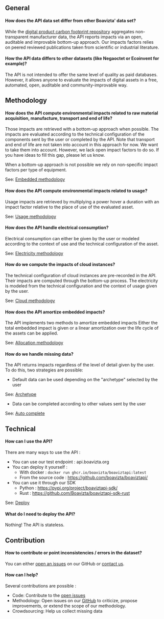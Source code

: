 ## General

#### How does the API data set differ from other Boavizta' data set?
While the [digital product carbon footprint repository](https://github.com/Boavizta/environmental-footprint-data) aggregates non-transparent manufacturer data, the API reports impacts via an open, auditable and improvable bottom-up approach. 
Our impacts factors relies on peered reviewed publications taken from scientific or industrial literature.

#### How the API data differs to other datasets (like Negaoctet or Ecoinvent for example)?
The API is not intended to offer the same level of quality as paid databases. However, it allows anyone to evaluate the impacts of digital assets in a free, automated, open, auditable and community-improvable way.

## Methodology

#### How does the API compute environmental impacts related to raw material acquisition, manufacture, transport and end of life?

Those impacts are retrieved with a bottom-up approach when possible. The impacts are evaluated according to the technical configuration of the components sent by the user or completed by the API. Note that transport and end of life are not taken into account in this approach for now. We want to take them into account. However, we lack open impact factors to do so. If you have ideas to fill this gap, please let us know.

When a bottom-up approach is not possible we rely on non-specific impact factors per type of equipment.

See: [Embedded methodology](./Explanations/embedded_methodology.md)


#### How does the API compute environmental impacts related to usage?

Usage impacts are retrieved by multiplying a power hover a duration with an impact factor relative to the place of use of the evaluated asset.

See: [Usage methodology](Explanations/usage/usage.md)

#### How does the API handle electrical consumption?

Electrical consumption can either be given by the user or modeled according to the context of use and the technical configuration of the asset. 

See: [Electricity methodology](Explanations/usage/elec_conso.md)

#### How do we compute the impacts of cloud instances?

The technical configuration of cloud instances are pre-recorded in the API.
Their impacts are computed through the bottom-up process. The electricity is modeled from the technical configuration and the context of usage given by the user.

See: [Cloud methodology](Explanations/devices/cloud.md)

#### How does the API amortize embedded impacts?
The API implements two methods to amortize embedded impacts
Either the total embedded impact is given or a linear amortization over the life cycle of the assets can be applied. 

See: [Allocation methodology](Explanations/embedded_methodology.md#allocation)

#### How do we handle missing data?
The API returns impacts regardless of the level of detail given by the user. To do this, two strategies are possible: 

* Default data can be used depending on the "archetype" selected by the user

See: [Archetype](Explanations/archetypes.md)


* Data can be completed according to other values sent by the user

See: [Auto complete](Explanations/auto_complete.md)

## Technical

#### How can I use the API?

There are many ways to use the API :

* You can use our test endpoint : api.boavizta.org 
* You can deploy it yourself : 
  * With docker : ```docker run ghcr.io/boavizta/boaviztapi:latest```
  * From the source code : https://github.com/boavizta/boaviztapi/
* You can use it through our SDK
  * Python : https://pypi.org/project/boaviztapi-sdk/
  * Rust : https://github.com/Boavizta/boaviztapi-sdk-rust

See: [Deploy](Reference/deploy.md)

#### What do I need to deploy the API?

Nothing! The API is stateless.

## Contribution

#### How to contribute or point inconsistencies / errors in the dataset?

You can either [open an issues](https://github.com/Boavizta/boaviztapi/issues) on our GitHub or [contact us](https://boavizta.org/contact).

#### How can I help?

Several contributions are possible :

* Code: Contribute to the [open issues](https://github.com/Boavizta/boaviztapi/issues)
* Methodology: Open issues on our [GitHub](https://github.com/Boavizta/boaviztapi/) to criticize, propose improvements, or extend the scope of our methodology.
* Crowdsourcing: Help us collect missing data
